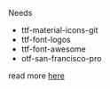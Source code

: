 Needs

- ttf-material-icons-git
- ttf-font-logos
- ttf-font-awesome
- otf-san-francisco-pro

read more [here](https://github.com/ngynLk/polybar-themes)